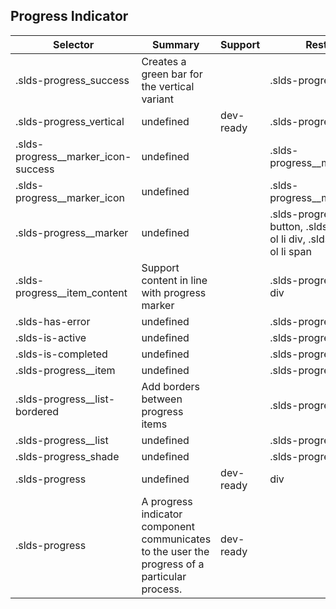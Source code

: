 

## Progress Indicator

| Selector | Summary | Support | Restrict | Variant | Modifier |
|-------|-------|-------|-------|-------|-------|
| .slds-progress_success | Creates a green bar for the vertical variant |   | .slds-progress_vertical |   |   |
| .slds-progress_vertical | undefined | dev-ready | .slds-progress | true |   |
| .slds-progress__marker_icon-success | undefined |   | .slds-progress__marker_icon |   |   |
| .slds-progress__marker_icon | undefined |   | .slds-progress__marker |   |   |
| .slds-progress__marker | undefined |   | .slds-progress ol li button, .slds-progress ol li div, .slds-progress ol li span |   |   |
| .slds-progress__item_content | Support content in line with progress marker |   | .slds-progress__item div |   |   |
| .slds-has-error | undefined |   | .slds-progress__item |   | true |
| .slds-is-active | undefined |   | .slds-progress__item |   | true |
| .slds-is-completed | undefined |   | .slds-progress__item |   | true |
| .slds-progress__item | undefined |   | .slds-progress ol li |   |   |
| .slds-progress__list-bordered | Add borders between progress items |   | .slds-progress__list |   |   |
| .slds-progress__list | undefined |   | .slds-progress ol |   |   |
| .slds-progress_shade | undefined |   | .slds-progress |   | true |
| .slds-progress | undefined | dev-ready | div | true |   |
| .slds-progress | A progress indicator component communicates to the user the progress of a particular process. | dev-ready |   |   |   |